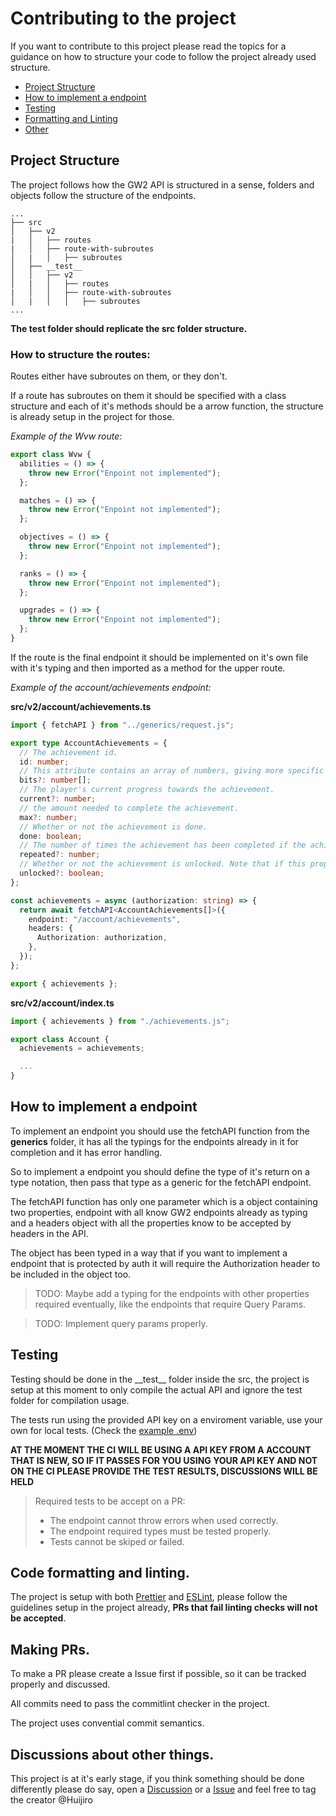 # Contributing to the project

If you want to contribute to this project please read the topics for a guidance on how to structure your code to follow the project already used structure.

* [Project Structure](##project-structure)
* [How to implement a endpoint](#how-to-implement-a-endpoint)
* [Testing](#testing)
* [Formatting and Linting](#code-formatting-and-linting)
* [Other](#discussions-about-other-things)

## Project Structure

The project follows how the GW2 API is structured in a sense, folders and objects follow the structure of the endpoints.

```
...
├── src
│   ├── v2
|   │   ├── routes
|   │   ├── route-with-subroutes
│   |   │   ├── subroutes   
│   ├── __test__
│   │   ├── v2
│   |   │   ├── routes
|   │   │   ├── route-with-subroutes
│   |   │   │   ├── subroutes  
...
```

**The test folder should replicate the src folder structure.**

### How to structure the routes:

Routes either have subroutes on them, or they don't.

If a route has subroutes on them it should be specified with a class structure and each of it's methods should be a arrow function, the structure is already setup in the project for those.

*Example of the Wvw route:*
```typescript
export class Wvw {
  abilities = () => {
    throw new Error("Enpoint not implemented");
  };

  matches = () => {
    throw new Error("Enpoint not implemented");
  };

  objectives = () => {
    throw new Error("Enpoint not implemented");
  };

  ranks = () => {
    throw new Error("Enpoint not implemented");
  };

  upgrades = () => {
    throw new Error("Enpoint not implemented");
  };
}
```

If the route is the final endpoint it should be implemented on it's own file with it's typing and then imported as a method for the upper route.

*Example of the account/achievements endpoint:*

**src/v2/account/achievements.ts**
```typescript
import { fetchAPI } from "../generics/request.js";

export type AccountAchievements = {
  // The achievement id.
  id: number;
  // This attribute contains an array of numbers, giving more specific information on the progress for the achievement. The meaning of each value varies with each achievement. Bits start at zero. If an achievement is done, the in-progress bits are not displayed.
  bits?: number[];
  // The player's current progress towards the achievement.
  current?: number;
  // the amount needed to complete the achievement.
  max?: number;
  // Whether or not the achievement is done.
  done: boolean;
  // The number of times the achievement has been completed if the achievement is repeatable.
  repeated?: number;
  // Whether or not the achievement is unlocked. Note that if this property does not exist, the achievement is unlocked as well.
  unlocked?: boolean;
};

const achievements = async (authorization: string) => {
  return await fetchAPI<AccountAchievements[]>({
    endpoint: "/account/achievements",
    headers: {
      Authorization: authorization,
    },
  });
};

export { achievements };
```

**src/v2/account/index.ts**
```typescript
import { achievements } from "./achievements.js";

export class Account {
  achievements = achievements;

  ...
}
```

## How to implement a endpoint

To implement an endpoint you should use the fetchAPI function from the **generics** folder, it has all the typings for the endpoints already in it for completion and it has error handling.

So to implement a endpoint you should define the type of it's return on a type notation, then pass that type as a generic for the fetchAPI endpoint.

The fetchAPI function has only one parameter which is a object containing two properties, endpoint with all know GW2 endpoints already as typing and a headers object with all the properties know to be accepted by headers in the API.

The object has been typed in a way that if you want to implement a endpoint that is protected by auth it will require the Authorization header to be included in the object too.

> TODO: Maybe add a typing for the endpoints with other properties required eventually, like the endpoints that require Query Params.

> TODO: Implement query params properly.

## Testing

Testing should be done in the \_\_test\_\_ folder inside the src, the project is setup at this moment to only compile the actual API and ignore the test folder for compilation usage.

The tests run using the provided API key on a enviroment variable, use your own for local tests. (Check the [example .env](./example.env))

**AT THE MOMENT THE CI WILL BE USING A API KEY FROM A ACCOUNT THAT IS NEW, SO IF IT PASSES FOR YOU USING YOUR API KEY AND NOT ON THE CI PLEASE PROVIDE THE TEST RESULTS, DISCUSSIONS WILL BE HELD**

> Required tests to be accept on a PR:
> - The endpoint cannot throw errors when used correctly.
> - The endpoint required types must be tested properly.
> - Tests cannot be skiped or failed.

## Code formatting and linting.

The project is setup with both [Prettier](https://prettier.io) and [ESLint](https://eslint.org), please follow the guidelines setup in the project already, **PRs that fail linting checks will not be accepted**.

## Making PRs.

To make a PR please create a Issue first if possible, so it can be tracked properly and discussed.

All commits need to pass the commitlint checker in the project.

The project uses convential commit semantics.

## Discussions about other things.

This project is at it's early stage, if you think something should be done differently please do say, open a [Discussion](https://github.com/Huijiro/gw2API/discussions/new/choose) or a [Issue](https://github.com/Huijiro/gw2API/issues/new) and feel free to tag the creator @Huijiro